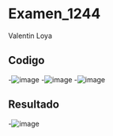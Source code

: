 # Examen_1244
Valentin Loya
## Codigo
-![image](https://github.com/user-attachments/assets/5031f156-521f-4e2d-afb5-2301f56be8bd)
-![image](https://github.com/user-attachments/assets/229e5e83-c898-4c53-8eb9-b404bf7b6b29)
-![image](https://github.com/user-attachments/assets/b2072bf4-ebf8-42a6-bb60-d4c2ec5976b7)
## Resultado
-![image](https://github.com/user-attachments/assets/9c0f7b16-ccb2-4b9d-a452-41c0b702aecb)

